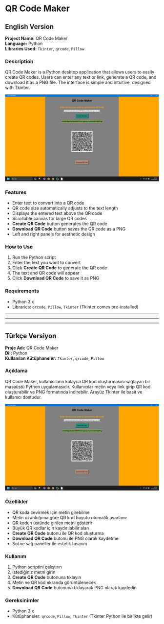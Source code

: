 # QR Code Maker

##  English Version

**Project Name:** QR Code Maker  
**Language:** Python  
**Libraries Used:** `Tkinter`, `qrcode`, `Pillow`

### Description
QR Code Maker is a Python desktop application that allows users to easily create QR codes. Users can enter any text or link, generate a QR code, and download it as a PNG file. The interface is simple and intuitive, designed with Tkinter.

![Ekran](Screen.png)

### Features
- Enter text to convert into a QR code
- QR code size automatically adjusts to the text length
- Displays the entered text above the QR code
- Scrollable canvas for large QR codes
- **Create QR Code** button generates the QR code
- **Download QR Code** button saves the QR code as a PNG
- Left and right panels for aesthetic design

### How to Use
1. Run the Python script
2. Enter the text you want to convert
3. Click **Create QR Code** to generate the QR code
4. The text and QR code will appear
5. Click **Download QR Code** to save it as PNG

### Requirements
- Python 3.x
- Libraries: `qrcode`, `Pillow`, `Tkinter` (Tkinter comes pre-installed)

********************************************************************************************************************************
********************************************************************************************************************************
********************************************************************************************************************************

##  Türkçe Versiyon

**Proje Adı:** QR Code Maker  
**Dil:** Python  
**Kullanılan Kütüphaneler:** `Tkinter`, `qrcode`, `Pillow`

### Açıklama
QR Code Maker, kullanıcıların kolayca QR kod oluşturmasını sağlayan bir masaüstü Python uygulamasıdır. Kullanıcılar metin veya link girip QR kod oluşturabilir ve PNG formatında indirebilir. Arayüz Tkinter ile basit ve kullanıcı dostudur.

![Ekran](Screen.png)

### Özellikler
- QR koda çevirmek için metin girebilme
- Metin uzunluğuna göre QR kod boyutu otomatik ayarlanır
- QR kodun üstünde girilen metni gösterir
- Büyük QR kodlar için kaydırılabilir alan
- **Create QR Code** butonu ile QR kod oluşturma
- **Download QR Code** butonu ile PNG olarak kaydetme
- Sol ve sağ paneller ile estetik tasarım

### Kullanım
1. Python scriptini çalıştırın  
2. İstediğiniz metni girin  
3. **Create QR Code** butonuna tıklayın  
4. Metin ve QR kod ekranda görüntülenecek  
5. **Download QR Code** butonuna tıklayarak PNG olarak kaydedin  

### Gereksinimler
- Python 3.x  
- Kütüphaneler: `qrcode`, `Pillow`, `Tkinter` (Tkinter Python ile birlikte gelir)
